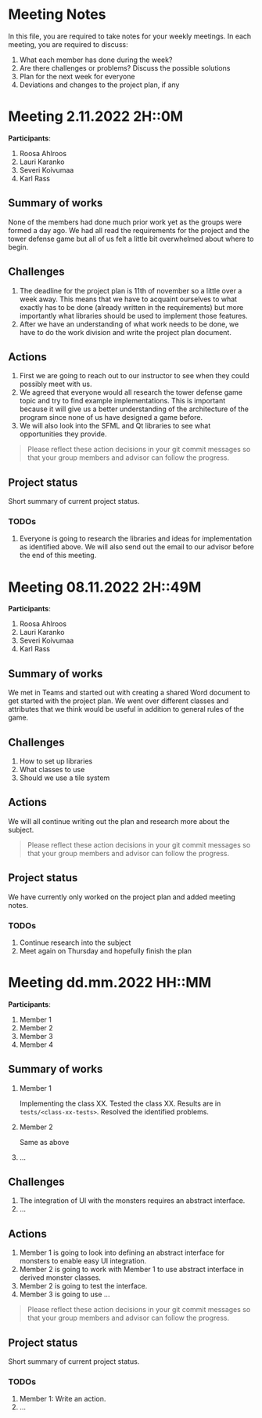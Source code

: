 # Meeting Notes
In this file, you are required to take notes for your weekly meetings. 
In each meeting, you are required to discuss:

1. What each member has done during the week?
2. Are there challenges or problems? Discuss the possible solutions
3. Plan for the next week for everyone
4. Deviations and changes to the project plan, if any


# Meeting 2.11.2022 2H::0M

**Participants**: 
1. Roosa Ahlroos
2. Lauri Karanko
3. Severi Koivumaa
4. Karl Rass

## Summary of works
None of the members had done much prior work yet as the groups were
formed a day ago. We had all read the requirements for the project and the tower defense game but all of us felt a little bit overwhelmed about where to begin. 

## Challenges

1. The deadline for the project plan is 11th of november so a little over a week away. This means that we have to acquaint ourselves to what exactly has to be done (already written in the requirements) but more importantly what libraries should be used to implement those features.
2. After we have an understanding of what work needs to be done, we have to do the work division and write the project plan document.

## Actions
1. First we are going to reach out to our instructor to see when they could possibly meet with us.
2. We agreed that everyone would all research the tower defense game topic and try to find example implementations. This is important because it will give us a better understanding of the architecture of the program since none of us have designed a game before.
3. We will also look into the SFML and Qt libraries to see what opportunities they provide.

> Please reflect these action decisions in your git commit messages so that 
> your group members and advisor can follow the progress.

## Project status 
Short summary of current project status. 

### TODOs
1. Everyone is going to research the libraries and ideas for implementation as identified above. We will also send out the email to our advisor before the end of this meeting.

# Meeting 08.11.2022 2H::49M

**Participants**: 
1. Roosa Ahlroos
2. Lauri Karanko
3. Severi Koivumaa
4. Karl Rass

## Summary of works
We met in Teams and started out with creating a shared Word document to get started with the project plan. We went over different classes and attributes that we think would be useful in addition to general rules of the game.

## Challenges

1. How to set up libraries
2. What classes to use
3. Should we use a tile system

## Actions
We will all continue writing out the plan and research more about the subject.

> Please reflect these action decisions in your git commit messages so that 
> your group members and advisor can follow the progress.

## Project status 
We have currently only worked on the project plan and added meeting notes.

### TODOs
1. Continue research into the subject
2. Meet again on Thursday and hopefully finish the plan 


# Meeting dd.mm.2022 HH::MM

**Participants**: 
1. Member 1
2. Member 2
3. Member 3
4. Member 4 

## Summary of works
1. Member 1 
   
   Implementing the class XX. Tested the class XX. 
   Results are in `tests/<class-xx-tests>`. Resolved the identified problems.

2. Member 2

   Same as above

3. ...

## Challenges

1. The integration of UI with the monsters requires an abstract interface.
2. ...

## Actions
1. Member 1 is going to look into defining an abstract interface for monsters 
   to enable easy UI integration.
2. Member 2 is going to work with Member 1 to use abstract interface in derived 
   monster classes.
3. Member 2 is going to test the interface.
4. Member 3 is going to use ...

> Please reflect these action decisions in your git commit messages so that 
> your group members and advisor can follow the progress.

## Project status 
Short summary of current project status. 

### TODOs
1. Member 1: Write an action.
2. ...